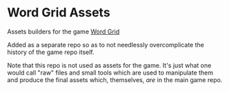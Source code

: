# Word Grid Assets

Assets builders for the game [Word Grid](https://github.com/iboB/word-grid)

Added as a separate repo so as to not needlessly overcomplicate the history of the game repo itself.

Note that this repo is not used as assets for the game. It's just what one would call "raw" files and small tools which are used to manipulate them and produce the final assets which, themselves, *are* in the main game repo.

